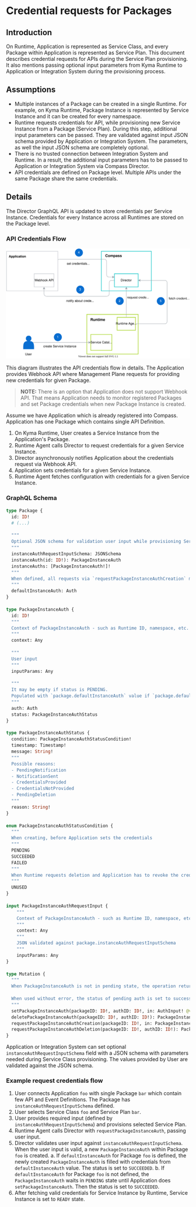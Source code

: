 # Credential requests for Packages

## Introduction

On Runtime, Application is represented as Service Class, and every Package within Application is represented as Service Plan. This document describes credential requests for APIs during the Service Plan provisioning. It also mentions passing optional input parameters from Kyma Runtime to Application or Integration System during the provisioning process.

## Assumptions

- Multiple instances of a Package can be created in a single Runtime. For example, on Kyma Runtime, Package Instance is represented by Service Instance and it can be created for every namespace.
- Runtime requests credentials for API, while provisioning new Service Instance from a Package (Service Plan). During this step, additional input parameters can be passed. They are validated against input JSON schema provided by Application or Integration System. The parameters, as well the input JSON schema are completely optional.
- There is no trusted connection between Integration System and Runtime. In a result, the additional input parameters has to be passed to Application or Integration System via Compass Director.
- API credentials are defined on Package level. Multiple APIs under the same Package share the same credentials.

## Details

The Director GraphQL API is updated to store credentials per Service Instance. Credentials for every Instance across all Runtimes are stored on the Package level.

### API Credentials Flow

![API Credentials Flow](./assets/api-credentials-flow.svg)

This diagram illustrates the API credentials flow in details. The Application provides Webhook API where Management Plane requests for providing new credentials for given Package.

> **NOTE:** There is an option that Application does not support Webhook API. That means Application needs to monitor registered Packages and set Package credentials when new Package Instance is created.

Assume we have Application which is already registered into Compass. Application has one Package which contains single API Definition.

1. On Kyma Runtime, User creates a Service Instance from the Application's Package.
1. Runtime Agent calls Director to request credentials for a given Service Instance.
1. Director asynchronously notifies Application about the credentials request via Webhook API.
1. Application sets credentials for a given Service Instance.
1. Runtime Agent fetches configuration with credentials for a given Service Instance.

### GraphQL Schema

```graphql
type Package {
  id: ID!
  # (...)

  """
  Optional JSON schema for validation user input while provisioning Service Class.
  """
  instanceAuthRequestInputSchema: JSONSchema
  instanceAuth(id: ID!): PackageInstanceAuth
  instanceAuths: [PackageInstanceAuth!]!
  """
  When defined, all requests via `requestPackageInstanceAuthCreation` mutation fallback to defaultInstanceAuth.
  """
  defaultInstanceAuth: Auth
}

type PackageInstanceAuth {
  id: ID!
  """
  Context of PackageInstanceAuth - such as Runtime ID, namespace, etc.
  """
  context: Any

  """
  User input
  """
  inputParams: Any
  
  """
  It may be empty if status is PENDING.
  Populated with `package.defaultInstanceAuth` value if `package.defaultAuth` is defined. If not, Compass notifies Application/Integration System about the Auth request.
  """
  auth: Auth
  status: PackageInstanceAuthStatus
}

type PackageInstanceAuthStatus {
  condition: PackageInstanceAuthStatusCondition!
  timestamp: Timestamp!
  message: String!
  """
  Possible reasons:
  - PendingNotification
  - NotificationSent
  - CredentialsProvided
  - CredentialsNotProvided
  - PendingDeletion
  """
  reason: String!
}

enum PackageInstanceAuthStatusCondition {
  """
  When creating, before Application sets the credentials
  """
  PENDING
  SUCCEEDED
  FAILED
  """
  When Runtime requests deletion and Application has to revoke the credentials
  """
  UNUSED
}

input PackageInstanceAuthRequestInput {
	"""
	Context of PackageInstanceAuth - such as Runtime ID, namespace, etc.
	"""
	context: Any
	"""
	JSON validated against package.instanceAuthRequestInputSchema
	"""
	inputParams: Any
}

type Mutation {
  """
  When PackageInstanceAuth is not in pending state, the operation returns error.

  When used without error, the status of pending auth is set to success.
  """
  setPackageInstanceAuth(packageID: ID!, authID: ID!, in: AuthInput! @validate): PackageInstanceAuth!
  deletePackageInstanceAuth(packageID: ID!, authID: ID!): PackageInstanceAuth!
  requestPackageInstanceAuthCreation(packageID: ID!, in: PackageInstanceAuthRequestInput!): PackageInstanceAuth!
  requestPackageInstanceAuthDeletion(packageID: ID!, authID: ID!): PackageInstanceAuth!
}
```

Application or Integration System can set optional `instanceAuthRequestInputSchema` field with a JSON schema with parameters needed during Service Class provisioning. The values provided by User are validated against the JSON schema.

### Example request credentials flow

1. User connects Application `foo` with single Package `bar` which contain few API and Event Definitions. The Package has `instanceAuthRequestInputSchema` defined.
1. User selects Service Class `foo` and Service Plan `bar`.
1. User provides required input (defined by `instanceAuthRequestInputSchema`) and provisions selected Service Plan.
1. Runtime Agent calls Director with `requestPackageInstanceAuth`, passing user input.
1. Director validates user input against `instanceAuthRequestInputSchema`. When the user input is valid, a new `PackageInstanceAuth` within Package `foo` is created.
   a. If `defaultInstanceAuth` for Package `foo` is defined, the newly created `PackageInstanceAuth` is filled with credentials from `defaultInstanceAuth` value. The status is set to `SUCCEEDED`.
   b. If `defaultInstanceAuth` for Package `foo` is not defined, the `PackageInstanceAuth` waits in `PENDING` state until Application does `setPackageInstanceAuth`. Then the status is set to `SUCCEEDED`.
1. After fetching valid credentials for Service Instance by Runtime, Service Instance is set to `READY` state.
